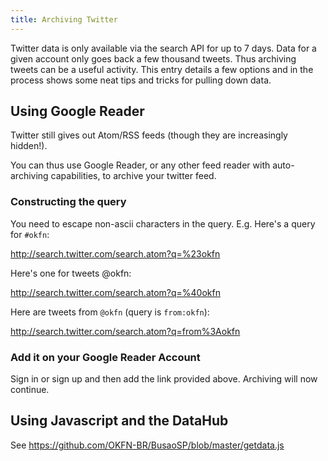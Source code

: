 ```yaml
---
title: Archiving Twitter
---
```


Twitter data is only available via the search API for up to 7 days. Data for a given account only goes back a few thousand tweets. Thus archiving tweets can be a useful activity. This entry details a few options and in the process shows some neat tips and tricks for pulling down data.

Using Google Reader
-------------------

Twitter still gives out Atom/RSS feeds (though they are increasingly hidden!).

You can thus use Google Reader, or any other feed reader with auto-archiving capabilities, to archive your twitter feed.

### Constructing the query


You need to escape non-ascii characters in the query. E.g. Here's a query for `#okfn`:

http://search.twitter.com/search.atom?q=%23okfn

Here's one for tweets @okfn:

http://search.twitter.com/search.atom?q=%40okfn

Here are tweets from `@okfn` (query is `from:okfn`):

http://search.twitter.com/search.atom?q=from%3Aokfn

### Add it on your Google Reader Account

Sign in or sign up and then add the link provided above. Archiving will now continue.


Using Javascript and the DataHub
--------------------------------

See https://github.com/OKFN-BR/BusaoSP/blob/master/getdata.js
